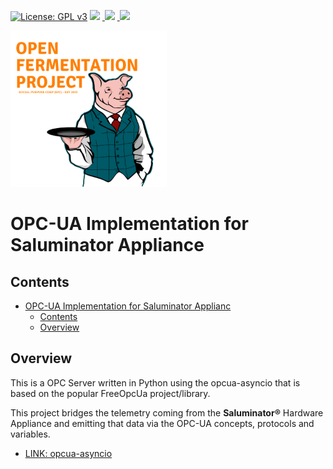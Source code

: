 [![License: GPL v3](https://img.shields.io/badge/License-GPLv3-blue.svg)](https://www.gnu.org/licenses/gpl-3.0)&nbsp;<a href="https://www.open-fermentation-project.org/"><img src="https://img.shields.io/badge/OFS v1-Open%20Fermentation%20Project%20v1-yellowgreen"></a>&nbsp;<a href="https://apps.azureiotcentral.com/">
<img src="https://img.shields.io/badge/Azure IoT Central-Open%20Fermentation%20Project%20v1-blue"></a>&nbsp;<a href="https://www.saluminator.com/">
<img src="https://img.shields.io/badge/IoT-Saluminator%20Appliance%20v4-purple"></a>

<img src="../assets/open-fermentation-project-logo-v2-750.png" width="250"/>

# OPC-UA Implementation for Saluminator Appliance

## Contents

- [OPC-UA Implementation for Saluminator Applianc](#opc-ua-implementation-for-saluminator-appliance)
  - [Contents](#contents)
  - [Overview](#overview)

## Overview

This is a OPC Server written in Python using the opcua-asyncio that is based on the popular FreeOpcUa project/library.

This project bridges the telemetry coming from the **Saluminator&reg;** Hardware Appliance and emitting that data via the OPC-UA concepts, protocols and variables.

- [LINK: opcua-asyncio](https://github.com/FreeOpcUa/opcua-asyncio)
